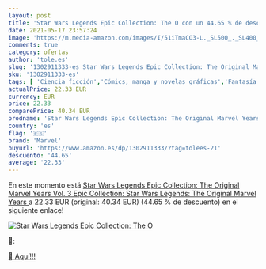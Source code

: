 ```yaml
---
layout: post
title: 'Star Wars Legends Epic Collection: The O con un 44.65 % de descuento'
date: 2021-05-17 23:57:24
image: 'https://m.media-amazon.com/images/I/51iTmaCO3-L._SL500_._SL400_.jpg'
comments: true
category: ofertas
author: 'tole.es'
slug: '1302911333-es Star Wars Legends Epic Collection: The Original Marvel...'
sku: '1302911333-es'
tags: [ 'Ciencia ficción','Cómics, manga y novelas gráficas','Fantasía y ciencia ficción','Libros','marvel', ]
actualPrice: 22.33 EUR
currency: EUR
price: 22.33
comparePrice: 40.34 EUR
prodname: 'Star Wars Legends Epic Collection: The Original Marvel Years Vol. 3  Epic Collection: Star Wars Legends: The Original Marvel Years '
country: 'es'
flag: '🇪🇸'
brand: 'Marvel'
buyurl: 'https://www.amazon.es/dp/1302911333/?tag=tolees-21'
descuento: '44.65'
average: '22.33'
---
```


En este momento está [Star Wars Legends Epic Collection: The Original Marvel Years Vol. 3  Epic Collection: Star Wars Legends: The Original Marvel Years ](https://www.amazon.es/dp/1302911333/?tag=tolees-21) a 22.33 EUR (original: 40.34 EUR) (44.65 %  de descuento) en el siguiente enlace!

[![Star Wars Legends Epic Collection: The O](https://m.media-amazon.com/images/I/51iTmaCO3-L._SL500_._SL400_.jpg)](https://www.amazon.es/dp/1302911333/?tag=tolees-21)

🔎:


[🛒 Aquí!!!](https://www.amazon.es/dp/1302911333/?tag=tolees-21)
